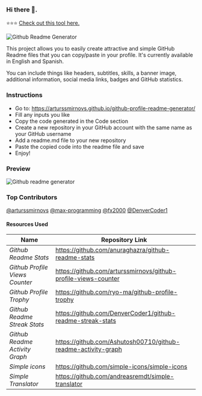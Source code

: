 ### Hi there 👋.

⭐⭐⭐ [Check out this tool here.](https://arturssmirnovs.github.io/github-profile-readme-generator/)

![Github Readme Generator](https://arturssmirnovs.github.io/github-profile-readme-generator/images/banner.png)

This project allows you to easily create attractive and simple GitHub Readme files that you can copy/paste in your profile. It's currently available in English and Spanish.

You can include things like headers, subtitles, skills, a banner image, additional information, social media links, badges and GitHub statistics.


### Instructions

- Go to: https://arturssmirnovs.github.io/github-profile-readme-generator/
- Fill any inputs you like
- Copy the code generated in the Code section
- Create a new repository in your GitHub account with the same name as your GitHub username
- Add a readme.md file to your new repository
- Paste the copied code into the readme file and save
- Enjoy!

### Preview
  
![Github readme generator](https://arturssmirnovs.github.io/github-profile-readme-generator/images/gif.gif?v=123)

### Top Contributors

[@arturssmirnovs](https://github.com/arturssmirnovs)
[@max-programming](https://github.com/max-programming)
[@fx2000](https://github.com/fx2000)
[@DenverCoder1](https://github.com/DenverCoder1)


#### Resources Used

| Name                  | Repository Link                                                |
| ---------------------------------|--------------------------------------------------------------- |
| _Github Readme Stats_            | https://github.com/anuraghazra/github-readme-stats             |
| _Github Profile Views Counter_   | https://github.com/arturssmirnovs/github-profile-views-counter |
| _Github Profile Trophy_          | https://github.com/ryo-ma/github-profile-trophy                |
| _Github Readme Streak Stats_     | https://github.com/DenverCoder1/github-readme-streak-stats     |
| _Github Readme Activity Graph_   | https://github.com/Ashutosh00710/github-readme-activity-graph  |
| _Simple icons_                   | https://github.com/simple-icons/simple-icons                   |
| _Simple Translator_              | https://github.com/andreasremdt/simple-translator              |